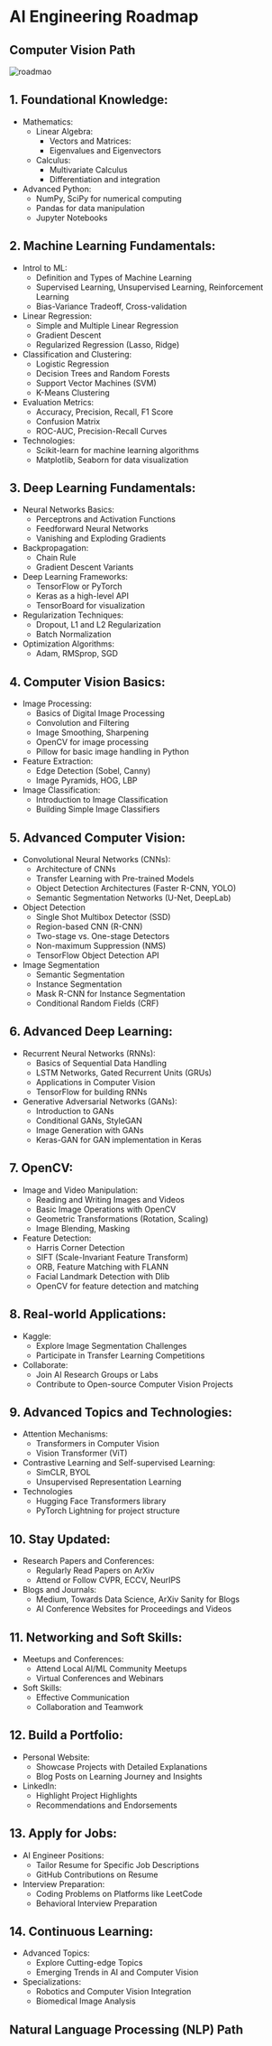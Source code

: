 # AI Engineering Roadmap 

## Computer Vision Path
  
![roadmao](ai-engineering.jpg)

## 1. Foundational Knowledge:
* Mathematics:
     * Linear Algebra:
          * Vectors and Matrices:
          * Eigenvalues and Eigenvectors
     * Calculus:
          * Multivariate Calculus
          * Differentiation and integration
* Advanced Python:
     * NumPy, SciPy for numerical computing
     * Pandas for data manipulation
     * Jupyter Notebooks

## 2. Machine Learning Fundamentals:
* Introl to ML:
    * Definition and Types of Machine Learning
    * Supervised Learning, Unsupervised Learning, Reinforcement Learning
    * Bias-Variance Tradeoff, Cross-validation
* Linear Regression:
    * Simple and Multiple Linear Regression
    * Gradient Descent
    * Regularized Regression (Lasso, Ridge)
* Classification and Clustering:
    * Logistic Regression
    * Decision Trees and Random Forests
    * Support Vector Machines (SVM)
    * K-Means Clustering
* Evaluation Metrics:
    * Accuracy, Precision, Recall, F1 Score
    * Confusion Matrix
    * ROC-AUC, Precision-Recall Curves
* Technologies:
    * Scikit-learn for machine learning algorithms
    * Matplotlib, Seaborn for data visualization
## 3. Deep Learning Fundamentals:
* Neural Networks Basics:
    * Perceptrons and Activation Functions
    * Feedforward Neural Networks
    * Vanishing and Exploding Gradients
* Backpropagation:
    * Chain Rule
    * Gradient Descent Variants
* Deep Learning Frameworks:
    * TensorFlow or PyTorch
    * Keras as a high-level API
    * TensorBoard for visualization
* Regularization Techniques:
    * Dropout, L1 and L2 Regularization
    * Batch Normalization
* Optimization Algorithms:
    * Adam, RMSprop, SGD

## 4. Computer Vision Basics:
* Image Processing:
    * Basics of Digital Image Processing
    * Convolution and Filtering
    * Image Smoothing, Sharpening
    * OpenCV for image processing
    * Pillow for basic image handling in Python 
* Feature Extraction:
    * Edge Detection (Sobel, Canny)
    * Image Pyramids, HOG, LBP 
* Image Classification:
    * Introduction to Image Classification
    * Building Simple Image Classifiers
 
## 5. Advanced Computer Vision:
* Convolutional Neural Networks (CNNs):
    * Architecture of CNNs
    * Transfer Learning with Pre-trained Models
    * Object Detection Architectures (Faster R-CNN, YOLO)
    * Semantic Segmentation Networks (U-Net, DeepLab)
* Object Detection
    * Single Shot Multibox Detector (SSD)
    * Region-based CNN (R-CNN)
    * Two-stage vs. One-stage Detectors
    * Non-maximum Suppression (NMS)
    * TensorFlow Object Detection API
* Image Segmentation
    * Semantic Segmentation
    * Instance Segmentation
    * Mask R-CNN for Instance Segmentation
    * Conditional Random Fields (CRF)

## 6. Advanced Deep Learning:
* Recurrent Neural Networks (RNNs):
    * Basics of Sequential Data Handling
    * LSTM Networks, Gated Recurrent Units (GRUs)
    * Applications in Computer Vision
    * TensorFlow for building RNNs
* Generative Adversarial Networks (GANs):
    * Introduction to GANs
    * Conditional GANs, StyleGAN
    * Image Generation with GANs
    * Keras-GAN for GAN implementation in Keras
  
## 7. OpenCV:
* Image and Video Manipulation:
    * Reading and Writing Images and Videos
    * Basic Image Operations with OpenCV
    * Geometric Transformations (Rotation, Scaling)
    * Image Blending, Masking
* Feature Detection:
    * Harris Corner Detection
    * SIFT (Scale-Invariant Feature Transform)
    * ORB, Feature Matching with FLANN
    * Facial Landmark Detection with Dlib
    * OpenCV for feature detection and matching 

## 8. Real-world Applications:
* Kaggle:
    * Explore Image Segmentation Challenges
    * Participate in Transfer Learning Competitions
* Collaborate:
    * Join AI Research Groups or Labs
    * Contribute to Open-source Computer Vision Projects

## 9. Advanced Topics and Technologies:
* Attention Mechanisms:
    * Transformers in Computer Vision
    * Vision Transformer (ViT)
* Contrastive Learning and Self-supervised Learning:
    * SimCLR, BYOL
    * Unsupervised Representation Learning
* Technologies
    * Hugging Face Transformers library
    * PyTorch Lightning for project structure 

## 10. Stay Updated:
* Research Papers and Conferences:
    * Regularly Read Papers on ArXiv
    * Attend or Follow CVPR, ECCV, NeurIPS
* Blogs and Journals:
    * Medium, Towards Data Science, ArXiv Sanity for Blogs
    * AI Conference Websites for Proceedings and Videos

## 11. Networking and Soft Skills:
* Meetups and Conferences:
    * Attend Local AI/ML Community Meetups
    * Virtual Conferences and Webinars
* Soft Skills:
    * Effective Communication
    * Collaboration and Teamwork

## 12. Build a Portfolio:
* Personal Website:
    * Showcase Projects with Detailed Explanations
    * Blog Posts on Learning Journey and Insights
* LinkedIn:
    * Highlight Project Highlights
    * Recommendations and Endorsements

## 13. Apply for Jobs:
* AI Engineer Positions:
    * Tailor Resume for Specific Job Descriptions
    * GitHub Contributions on Resume
* Interview Preparation:
    * Coding Problems on Platforms like LeetCode
    * Behavioral Interview Preparation

## 14. Continuous Learning:
* Advanced Topics:
    * Explore Cutting-edge Topics
    * Emerging Trends in AI and Computer Vision
* Specializations:
    * Robotics and Computer Vision Integration
    * Biomedical Image Analysis

## Natural Language Processing (NLP) Path
